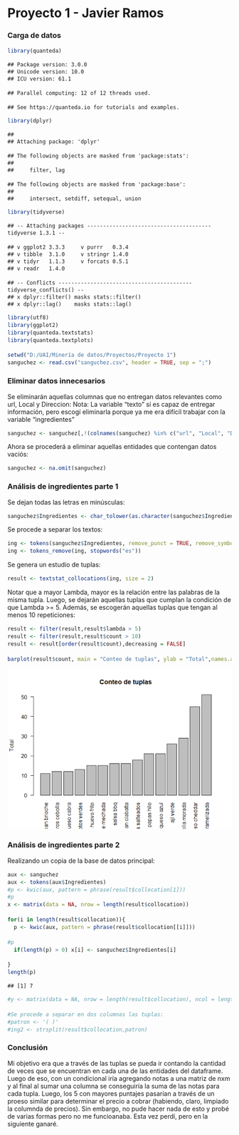 Proyecto 1 - Javier Ramos
================

### Carga de datos

``` r
library(quanteda)
```

    ## Package version: 3.0.0
    ## Unicode version: 10.0
    ## ICU version: 61.1

    ## Parallel computing: 12 of 12 threads used.

    ## See https://quanteda.io for tutorials and examples.

``` r
library(dplyr)
```

    ## 
    ## Attaching package: 'dplyr'

    ## The following objects are masked from 'package:stats':
    ## 
    ##     filter, lag

    ## The following objects are masked from 'package:base':
    ## 
    ##     intersect, setdiff, setequal, union

``` r
library(tidyverse)
```

    ## -- Attaching packages --------------------------------------- tidyverse 1.3.1 --

    ## v ggplot2 3.3.3     v purrr   0.3.4
    ## v tibble  3.1.0     v stringr 1.4.0
    ## v tidyr   1.1.3     v forcats 0.5.1
    ## v readr   1.4.0

    ## -- Conflicts ------------------------------------------ tidyverse_conflicts() --
    ## x dplyr::filter() masks stats::filter()
    ## x dplyr::lag()    masks stats::lag()

``` r
library(utf8)
library(ggplot2)
library(quanteda.textstats)
library(quanteda.textplots)

setwd("D:/UAI/Minería de datos/Proyectos/Proyecto 1")
sanguchez <- read.csv("sanguchez.csv", header = TRUE, sep = ";")
```

### Eliminar datos innecesarios

Se eliminarán aquellas columnas que no entregan datos relevantes como
url, Local y Direccion: Nota: La variable “texto” sí es capaz de
entregar información, pero escogí eliminarla porque ya me era difícil
trabajar con la variable “ingredientes”

``` r
sanguchez <- sanguchez[,!(colnames(sanguchez) %in% c("url", "Local", "Direccion", "texto"))]
```

Ahora se procederá a eliminar aquellas entidades que contengan datos
vaciós:

``` r
sanguchez <- na.omit(sanguchez)
```

### Análisis de ingredientes parte 1

Se dejan todas las letras en minúsculas:

``` r
sanguchez$Ingredientes <- char_tolower(as.character(sanguchez$Ingredientes))
```

Se procede a separar los textos:

``` r
ing <- tokens(sanguchez$Ingredientes, remove_punct = TRUE, remove_symbols = TRUE, remove_numbers = TRUE)
ing <- tokens_remove(ing, stopwords("es"))
```

Se genera un estudio de tuplas:

``` r
result <- textstat_collocations(ing, size = 2)
```

Notar que a mayor Lambda, mayor es la relación entre las palabras de la
misma tupla. Luego, se dejarán aquellas tuplas que cumplan la condición
de que Lambda &gt;= 5. Además, se escogerán aquellas tuplas que tengan
al menos 10 repeticiones:

``` r
result <- filter(result,result$lambda > 5)
result <- filter(result,result$count > 10)
result <- result[order(result$count),decreasing = FALSE]

barplot(result$count, main = "Conteo de tuplas", ylab = "Total",names.arg = result$collocation, las=2)
```

![](Proyecto-1_files/figure-gfm/unnamed-chunk-7-1.png)<!-- -->

### Análisis de ingredientes parte 2

Realizando un copia de la base de datos principal:

``` r
aux <- sanguchez
aux <- tokens(aux$Ingredientes)
#p <- kwic(aux, pattern = phrase(result$collocation[1]))
#p
x <- matrix(data = NA, nrow = length(result$collocation))

for(i in length(result$collocation)){
  p <- kwic(aux, pattern = phrase(result$collocation[[i]]))
  
#p
  if(length(p) > 0) x[i] <- sanguchez$Ingredientes[i]
  
}
length(p)
```

    ## [1] 7

``` r
#y <- matrix(data = NA, nrow = length(result$collocation), ncol = length(aux))

#Se procede a separar en dos columnas las tuplas:
#patron <- '( )'
#ing2 <- strsplit(result$collocation,patron)
```

### Conclusión

Mi objetivo era que a través de las tuplas se pueda ir contando la
cantidad de veces que se encuentran en cada una de las entidades del
dataframe. Luego de eso, con un condicional iría agregando notas a una
matriz de nxm y al final al sumar una columna se conseguiría la suma de
las notas para cada tupla. Luego, los 5 con mayores puntajes pasarían a
través de un proeso similar para determinar el precio a cobrar
(habiendo, claro, limpiado la columnda de precios). Sin embargo, no pude
hacer nada de esto y probé de varias formas pero no me funcioanaba. Esta
vez perdí, pero en la siguiente ganaré.
